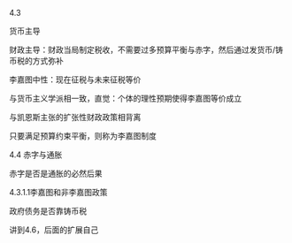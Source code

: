 4.3

货币主导

财政主导：财政当局制定税收，不需要过多预算平衡与赤字，然后通过发货币/铸币税的方式弥补



李嘉图中性：现在征税与未来征税等价

与货币主义学派相一致，直觉：个体的理性预期使得李嘉图等价成立

与凯恩斯主张的扩张性财政政策相背离

只要满足预算约束平衡，则称为李嘉图制度





4.4 赤字与通胀

赤字是否是通胀的必然后果



4.3.1.1李嘉图和非李嘉图政策

政府债务是否靠铸币税

讲到4.6，后面的扩展自己